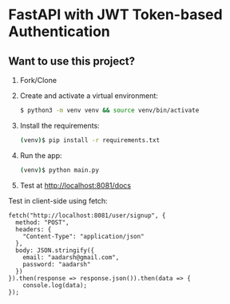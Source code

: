 # FastAPI with JWT Token-based Authentication

## Want to use this project?

1. Fork/Clone

2. Create and activate a virtual environment:

    ```sh
    $ python3 -m venv venv && source venv/bin/activate
    ```

3. Install the requirements:

    ```sh
    (venv)$ pip install -r requirements.txt
    ```

4. Run the app:

    ```sh
    (venv)$ python main.py
    ```

5. Test at [http://localhost:8081/docs](http://localhost:8081/docs)

Test in client-side using fetch:
```
fetch("http://localhost:8081/user/signup", {
  method: "POST",
  headers: {
    "Content-Type": "application/json"
  },
  body: JSON.stringify({
    email: "aadarsh@gmail.com",
    password: "aadarsh"
  })
}).then(response => response.json()).then(data => {
    console.log(data);
});
```